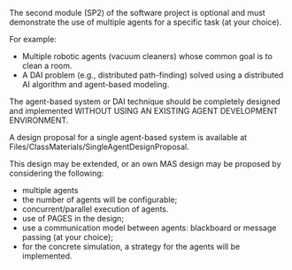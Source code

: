 The second module (SP2) of the software project is optional and must demonstrate the use of multiple agents for a specific task (at your choice). 

For example:
- Multiple robotic agents (vacuum cleaners) whose common goal is to clean a room.
- A DAI problem (e.g., distributed path-finding) solved using a distributed AI algorithm and agent-based modeling.

The agent-based system or DAI technique should be completely designed and implemented WITHOUT USING AN EXISTING AGENT DEVELOPMENT ENVIRONMENT. 

A design proposal for a single agent-based system is available at Files/ClassMaterials/SingleAgentDesignProposal.

This design may be extended, or an own MAS design may be proposed by considering the following:
- multiple agents
- the number of agents will be configurable;
- concurrent/parallel execution of agents.
- use of PAGES in the design;
- use a communication model between agents: blackboard or message passing (at your choice);
- for the concrete simulation, a strategy for the agents will be implemented.
